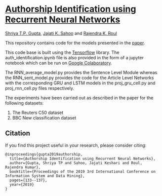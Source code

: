# [Authorship Identification using Recurrent Neural Networks](https://dl.acm.org/doi/abs/10.1145/3325917.3325935)
[Shriya T.P. Gupta](https://scholar.google.com/citations?user=3RRL_0QAAAAJ&hl=en&oi=ao), [Jajati K. Sahoo](https://scholar.google.co.in/citations?user=luGgl5EAAAAJ&hl=en&oi=ao) and [Rajendra K. Roul](https://scholar.google.co.in/citations?user=uWs8xfwAAAAJ&hl=en&oi=ao)

This repository contains code for the models presented in the [paper](https://dl.acm.org/doi/abs/10.1145/3325917.3325935).

This code base is built using the [Tensorflow](https://www.tensorflow.org/) library. The auth_identification.ipynb file is also provided in the form of a jupyter notebook which can be run on [Google Colaboratory](https://colab.research.google.com/notebooks/intro.ipynb).

The RNN_average_model.py provides the Sentence Level Module whereas the RNN_sent_model.py provides the code for the Article Level Networks with the corresponding GRU and LSTM models in the proj_gru_cell.py and proj_rnn_cell.py files respectively.

The experiments have been carried out as described in the paper for the following datasets:

1) The Reuters C50 dataset
2) BBC New classification dataset

## Citation

If you find this project useful in your research, please consider citing:

```
@inproceedings{gupta2019authorship,
  title={Authorship Identification using Recurrent Neural Networks},
  author={Gupta, Shriya TP and Sahoo, Jajati Keshari and Roul, Rajendra Kumar},
  booktitle={Proceedings of the 2019 3rd International Conference on Information System and Data Mining},
  pages={133--137},
  year={2019}
}
```
